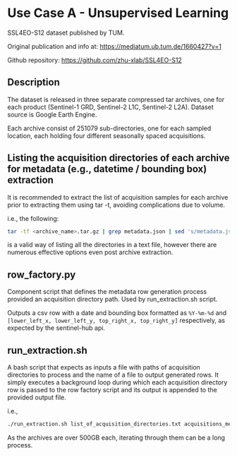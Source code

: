 # Use Case A - Unsupervised Learning

SSL4EO-S12 dataset published by TUM. 

Original publication and info at: https://mediatum.ub.tum.de/1660427?v=1

Github repository: https://github.com/zhu-xlab/SSL4EO-S12


## Description

The dataset is released in three separate compressed tar archives, one for each product (Sentinel-1 GRD, Sentinel-2 L1C, Sentinel-2 L2A).
Dataset source is Google Earth Engine.


Each archive consist of 251079 sub-directories, one for each sampled location, each holding four different seasonally spaced acquisitions.


## Listing the acquisition directories of each archive for metadata (e.g., datetime / bounding box) extraction

It is recommended to extract the list of acquisition samples for each archive prior to extracting them using tar -t, avoiding complications due to volume.

i.e., the following:

```bash
tar -tf <archive_name>.tar.gz | grep metadata.json | sed 's/metadata.json//' > list_of_acquisition_directories.txt
```

is a valid way of listing all the directories in a text file, however there are numerous effective options even post archive extraction.


## row\_factory.py

Component script that defines the metadata row generation process provided an acquisition directory path.
Used by run\_extraction.sh script.

Outputs a csv row with a date and bounding box formatted as `%Y-%m-%d` and `[lower_left_x, lower_left_y, top_right_x, top_right_y]` respectively, as expected by the sentinel-hub api.


## run\_extraction.sh

A bash script that expects as inputs a file with paths of acquisition directories to process and the name of a file to output generated rows. It simply executes a background loop during which each acquisition directory row is passed to the row factory script and its output is appended to the provided output file.

i.e.,

```bash
./run_extraction.sh list_of_acquisition_directories.txt acquisitions_metadata.txt
```

As the archives are over 500GB each, iterating through them can be a long process.

